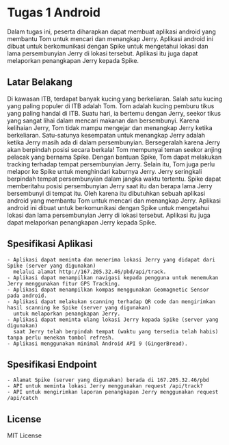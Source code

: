 # Tugas 1 Android

Dalam tugas ini, peserta diharapkan dapat membuat aplikasi android yang membantu Tom untuk mencari dan menangkap Jerry. Aplikasi android ini dibuat untuk berkomunikasi dengan Spike untuk mengetahui lokasi dan lama persembunyian Jerry di lokasi tersebut. Aplikasi itu juga dapat melaporkan penangkapan Jerry kepada Spike.

## Latar Belakang

Di kawasan ITB, terdapat banyak kucing yang berkeliaran. Salah satu kucing yang paling populer di ITB adalah Tom. Tom adalah kucing pemburu tikus yang paling handal di ITB. Suatu hari, ia bertemu dengan Jerry, seekor tikus yang sangat lihai dalam mencari makanan dan bersembunyi. Karena kelihaian Jerry, Tom tidak mampu mengejar dan menangkap Jerry ketika berkeliaran. Satu-satunya kesempatan untuk menangkap Jerry adalah ketika Jerry masih ada di dalam persembunyian. Bersegeralah karena Jerry akan berpindah posisi secara berkala! Tom mempunyai teman seekor anjing pelacak yang bernama Spike. Dengan bantuan Spike, Tom dapat melakukan tracking terhadap tempat persembunyian Jerry. Selain itu, Tom juga perlu melapor ke Spike untuk menghindari kaburnya Jerry. Jerry seringkali berpindah tempat persembunyian dalam jangka waktu tertentu. Spike dapat memberitahu posisi persembunyian Jerry saat itu dan berapa lama Jerry bersembunyi di tempat itu. Oleh karena itu dibutuhkan sebuah aplikasi android yang membantu Tom untuk mencari dan menangkap Jerry. Aplikasi android ini dibuat untuk berkomunikasi dengan Spike untuk mengetahui lokasi dan lama persembunyian Jerry di lokasi tersebut. Aplikasi itu juga dapat melaporkan penangkapan Jerry kepada Spike.

## Spesifikasi Aplikasi

	- Aplikasi dapat meminta dan menerima lokasi Jerry yang didapat dari Spike (server yang digunakan)
	  melalui alamat http://167.205.32.46/pbd/api/track. 
	- Aplikasi dapat menampilkan navigasi kepada pengguna untuk menemukan Jerry menggunakan fitur GPS Tracking. 
	- Aplikasi dapat menampilkan kompas menggunakan Geomagnetic Sensor pada android.
	- Aplikasi dapat melakukan scanning terhadap QR code dan mengirimkan hasil scanning ke Spike (server yang digunakan)
	  untuk melaporkan penangkapan Jerry.
	- Aplikasi dapat meminta ulang lokasi Jerry kepada Spike (server yang digunakan) 
	  saat Jerry telah berpindah tempat (waktu yang tersedia telah habis) tanpa perlu menekan tombol refresh.
	- Aplikasi menggunakan minimal Android API 9 (GingerBread).
	
## Spesifikasi Endpoint

	- Alamat Spike (server yang digunakan) berada di 167.205.32.46/pbd 
	- API untuk meminta lokasi Jerry menggunakan request /api/track? 
	- API untuk mengirimkan laporan penangkapan Jerry menggunakan request /api/catch

## License

MIT License